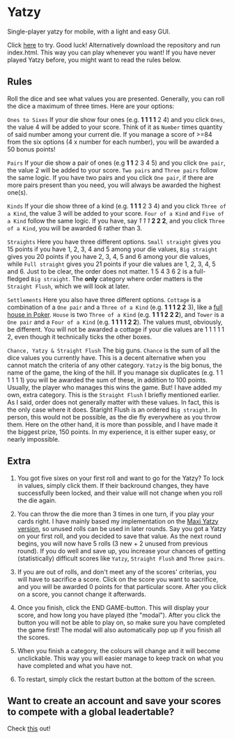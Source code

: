 # Yatzy
Single-player yatzy for mobile, with a light and easy GUI.

Click [here](https://sergiosja.github.io/Yatzy/) to try. Good luck!
Alternatively download the repository and run index.html. This way you can play whenever you want!
If you have never played Yatzy before, you might want to read the rules below.

## Rules
Roll the dice and see what values you are presented. Generally, you can roll the dice a maximum of three times. Here are your options:

``Ones to Sixes`` If your die show four ones (e.g. **1 1 1 1** 2 4) and you click ``Ones``, the value 4 will be added to your score. Think of it as ``Number`` times quantity of said number among your current die. If you manage a score of >=84 from the six options (4 x number for each number), you will be awarded a 50 bonus points!

``Pairs`` If your die show a pair of ones (e.g **1 1** 2 3 4 5) and you click ``One pair``, the value 2 will be added to your score. ``Two pairs`` and ``Three pairs`` follow the same logic. If you have two pairs and you click ``One pair``, if there are more pairs present than you need, you will always be awarded the highest one(s).

``Kinds`` If your die show three of a kind (e.g. **1 1 1** 2 3 4) and you click ``Three of a Kind``, the value 3 will be added to your score. ``Four of a Kind`` and ``Five of a Kind`` follow the same logic. If you have, say *1 1 1* **2 2 2**, and you click ``Three of a Kind``, you will be awarded 6 rather than 3.

``Straights`` Here you have three different options. ``Small straight`` gives you 15 points if you have 1, 2, 3, 4 and 5 among your die values, ``Big straight`` gives you 20 points if you have 2, 3, 4, 5 and 6 among your die values, while ``Full straight`` gives you 21 points if your die values are 1, 2, 3, 4, 5 and 6. Just to be clear, the order does not matter. 1 5 4 3 6 2 is a full-fledged ``Big straight``. The **only** category where order matters is the ``Straight Flush``, which we will look at later.

``Settlements`` Here you also have three different options. ``Cottage`` is a combination of a ``One pair`` and a ``Three of a Kind`` (e.g. **1 1 1 2 2** 3), like a [full house in Poker](https://en.wikipedia.org/wiki/List_of_poker_hands#Full_house). ``House`` is two ``Three of a Kind`` (e.g. **1 1 1 2 2 2**), and ``Tower`` is a ``One pair`` and a ``Four of a Kind`` (e.g. **1 1 1 1 2 2**). The values must, obviously, be different. You will not be awarded a cottage if your die values are 1 1 1 1 1 2, even though it technically ticks the other boxes.

``Chance, Yatzy & Straight Flush`` The big guns. ``Chance`` is the sum of all the dice values you currently have. This is a decent alternative when you cannot match the criteria of any other category. ``Yatzy`` is the big bonus, the name of the game, the king of the hill. If you manage six duplicates (e.g. 1 1 1 1 1 1) you will be awarded the sum of these, in addition to 100 points. Usually, the player who manages this wins the game. But! I have added my own, extra category. This is the ``Straight Flush`` I briefly mentioned earlier. As I said, order does not generally matter with these values. In fact, this is the only case where it does. Staright Flush is an ordered ``Big straight``. In person, this would not be possible, as the die fly everywhere as you throw them. Here on the other hand, it is more than possible, and I have made it the biggest prize, 150 points. In my experience, it is either super easy, or nearly impossible. 


## Extra
1. You got five sixes on your first roll and want to go for the Yatzy? To lock in values, simply click them. If their backround changes, they have successfully been locked, and their value will not change when you roll the die again.

2. You can throw the die more than 3 times in one turn, if you play your cards right. I have mainly based my implementation on the [Maxi Yatzy version](https://en.wikipedia.org/wiki/Yatzy#Maxi_Yatzy), so unused rolls can be used in later rounds. Say you got a Yatzy on your first roll, and you decided to save that value. As the next round begins, you will now have 5 rolls (3 new + 2 unused from previous round). If you do well and save up, you increase your chances of getting (statistically) difficult scores like ``Yatzy``, ``Straight Flush`` and ``Three pairs``.

3. If you are out of rolls, and don't meet any of the scores' criterias, you will have to sacrifice a score. Click on the score you want to sacrifice, and you will be awarded 0 points for that particular score. After you click on a score, you cannot change it afterwards.

4. Once you finish, click the END GAME-button. This will display your score, and how long you have played (the "modal"). After you click the button you will not be able to play on, so make sure you have completed the game first! The modal will also automatically pop up if you finish all the scores.

5. When you finish a category, the colours will change and it will become unclickable. This way you will easier manage to keep track on what you have completed and what you have not.

6. To restart, simply click the restart button at the bottom of the screen.

## Want to create an account and save your scores to compete with a global leadertable?
Check [this](https://github.com/sergiosja/Mega-Yatzy) out!
